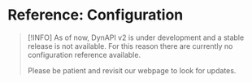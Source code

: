 # Reference: Configuration

> [!INFO]
> As of now, DynAPI v2 is under development and a stable release is not available.
> For this reason there are currently no configuration reference available.
>
> Please be patient and revisit our webpage to look for updates.
